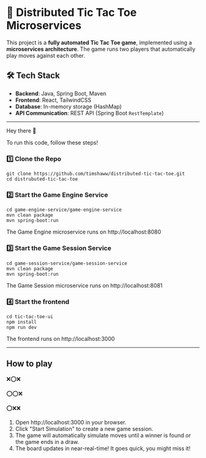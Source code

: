 # 🦩 Distributed Tic Tac Toe Microservices

This project is a **fully automated Tic Tac Toe game**, implemented using a **microservices architecture**. The game runs two players that automatically play moves against each other.

## **🛠 Tech Stack**
- **Backend**: Java, Spring Boot, Maven
- **Frontend**: React, TailwindCSS
- **Database**: In-memory storage (HashMap)
- **API Communication**: REST API (Spring Boot `RestTemplate`)

---

Hey there 🥸

To run this code, follow these steps!
### 1️⃣ Clone the Repo
```
git clone https://github.com/timshaww/distributed-tic-tac-toe.git
cd distrubuted-tic-tac-toe
```

### 2️⃣ Start the Game Engine Service
```
cd game-engine-service/game-engine-service
mvn clean package
mvn spring-boot:run
```
The Game Engine microservice runs on http://localhost:8080

### 3️⃣ Start the Game Session Service
```
cd game-session-service/game-session-service
mvn clean package
mvn spring-boot:run
```
The Game Session microservice runs on http://localhost:8081

### 4️⃣ Start the frontend
```
cd tic-tac-toe-ui
npm install
npm run dev
```
The frontend runs on http://localhost:3000

---

##  How to play
❌⭕️❌

⭕️⭕️❌

⭕️❌❌

1. Open http://localhost:3000 in your browser.
2. Click "Start Simulation" to create a new game session.
3. The game will automatically simulate moves until a winner is found or the game ends in a draw.
4. The board updates in near-real-time! It goes quick, you might miss it!
